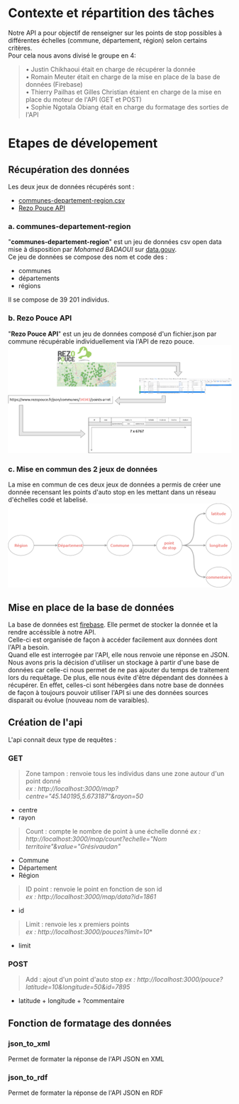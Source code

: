 # Contexte et répartition des tâches

Notre API a pour objectif de renseigner sur les points de stop possibles à différentes échelles (commune, département, région) selon certains critères.   
Pour cela nous avons divisé le groupe en 4: 
> • Justin Chikhaoui était en charge de récupérer la donnée   
> • Romain Meuter était en charge de la mise en place de la base de données (Firebase)   
> • Thierry Pailhas et Gilles Christian étaient en charge de la mise en place du moteur de l'API (GET et POST)   
> • Sophie Ngotala Obiang était en charge du formatage des sorties de l'API   

# Etapes de dévelopement

## Récupération des données
Les deux jeux de données récupérés sont :
- [communes-departement-region.csv](https://www.data.gouv.fr/fr/datasets/communes-de-france-base-des-codes-postaux/)
- [Rezo Pouce API](https://api.rezopouce.fr/)

### a. communes-departement-region
"**communes-departement-region**" est un jeu de données csv open data mise à disposition par *Mohamed BADAOUI* sur [data.gouv](https://www.data.gouv.fr/fr/).   
Ce jeu de données se compose des nom et code des :
- communes
- départements
- régions

Il se compose de 39 201 individus.

### b. Rezo Pouce API
"**Rezo Pouce API**" est un jeu de données composé d'un fichier.json par commune récupérable individuellement via l'API de rezo pouce.
![plot](https://github.com/Sophie168-mel/groupe_api/blob/main/api_rezo_pouce.png?raw=true)

### c. Mise en commun des 2 jeux de données
La mise en commun de ces deux jeux de données a permis de créer une donnée recensant les points d'auto stop en les mettant dans un réseau d'échelles codé et labelisé.
![plot](https://github.com/Sophie168-mel/groupe_api/blob/main/graph_regroupement_donnees.png)

## Mise en place de la base de données

La base de données est [firebase](https://firebase.google.com/). Elle permet de stocker la donnée et la rendre accéssible à notre API.    
Celle-ci est organisée de façon à accéder facilement aux données dont l'API a besoin.   
Quand elle est interrogée par l'API, elle nous renvoie une réponse en JSON.   
Nous avons pris la décision d'utiliser un stockage à partir d'une base de données car celle-ci nous permet de ne pas ajouter du temps de traitement lors du requêtage. De plus, elle nous évite d'être dépendant des données à récupérer. En effet, celles-ci sont hébergées dans notre base de données de façon à toujours pouvoir utiliser l'API si une des données sources disparait ou évolue (nouveau nom de varaibles).

## Création de l'api

L'api connait deux type de requêtes : 
### **GET**   

> Zone tampon  : renvoie tous les individus dans une zone autour d'un point donné   
> *ex : http://localhost:3000/map?centre="45.140195,5.673187"&rayon=50*   
  - centre
  - rayon

> Count : compte le nombre de point à une échelle donné
> *ex : http://localhost:3000/map/count?echelle="Nom territoire"&value="Grésivaudan"*
  - Commune
  - Département
  - Région

> ID point : renvoie le point en fonction de son id   
> *ex : http://localhost:3000/map/data?id=1861*
  - id

> Limit : renvoie les x premiers points    
> *ex : http://localhost:3000/pouces?limit=10**
  -  limit

### **POST**   

> Add : ajout d'un point d'auto stop
> *ex : http://localhost:3000/pouce?latitude=10&longitude=50&id=7895*
  - latitude + longitude + ?commentaire

## Fonction de formatage des données
### json_to_xml
Permet de formater la réponse de l'API JSON en XML

### json_to_rdf
Permet de formater la réponse de l'API JSON en RDF
